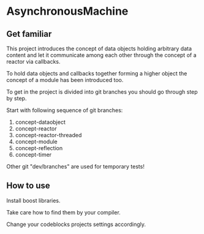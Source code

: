 # AsynchronousMachine

## Get familiar

This project introduces the concept of data objects holding arbitrary data content
and let it communicate among each other through the concept of a reactor via callbacks.

To hold data objects and callbacks together forming a higher object the concept of a
module has been introduced too.

To get in the project is divided into git branches you should go through step by step.

Start with following sequence of git branches:

1. concept-dataobject
2. concept-reactor
3. concept-reactor-threaded
4. concept-module
5. concept-reflection
6. concept-timer
 
Other git "dev/branches" are used for temporary tests!

## How to use

Install boost libraries.

Take care how to find them by your compiler.

Change your codeblocks projects settings accordingly.
